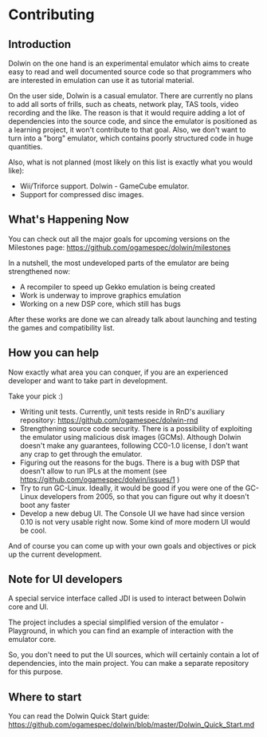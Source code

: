 # Contributing

## Introduction

Dolwin on the one hand is an experimental emulator which aims to create easy to read and well documented source code so that programmers who are interested in emulation can use it as tutorial material.

On the user side, Dolwin is a casual emulator. There are currently no plans to add all sorts of frills, such as cheats, network play, TAS tools, video recording and the like.
The reason is that it would require adding a lot of dependencies into the source code, and since the emulator is positioned as a learning project, it won't contribute to that goal.
Also, we don't want to turn into a "borg" emulator, which contains poorly structured code in huge quantities.

Also, what is not planned (most likely on this list is exactly what you would like):
- Wii/Triforce support. Dolwin - GameCube emulator.
- Support for compressed disc images.

## What's Happening Now

You can check out all the major goals for upcoming versions on the Milestones page: https://github.com/ogamespec/dolwin/milestones

In a nutshell, the most undeveloped parts of the emulator are being strengthened now:
- A recompiler to speed up Gekko emulation is being created
- Work is underway to improve graphics emulation
- Working on a new DSP core, which still has bugs

After these works are done we can already talk about launching and testing the games and compatibility list.

## How you can help

Now exactly what area you can conquer, if you are an experienced developer and want to take part in development.

Take your pick :)

- Writing unit tests. Currently, unit tests reside in RnD's auxiliary repository: https://github.com/ogamespec/dolwin-rnd
- Strengthening source code security. There is a possibility of exploiting the emulator using malicious disk images (GCMs). Although Dolwin doesn't make any guarantees, following CC0-1.0 license, I don't want any crap to get through the emulator.
- Figuring out the reasons for the bugs. There is a bug with DSP that doesn't allow to run IPLs at the moment (see https://github.com/ogamespec/dolwin/issues/1 )
- Try to run GC-Linux. Ideally, it would be good if you were one of the GC-Linux developers from 2005, so that you can figure out why it doesn't boot any faster
- Develop a new debug UI. The Console UI we have had since version 0.10 is not very usable right now. Some kind of more modern UI would be cool.

And of course you can come up with your own goals and objectives or pick up the current development.

## Note for UI developers

A special service interface called JDI is used to interact between Dolwin core and UI.

The project includes a special simplified version of the emulator - Playground, in which you can find an example of interaction with the emulator core.

So, you don't need to put the UI sources, which will certainly contain a lot of dependencies, into the main project. You can make a separate repository for this purpose.

## Where to start

You can read the Dolwin Quick Start guide: https://github.com/ogamespec/dolwin/blob/master/Dolwin_Quick_Start.md
